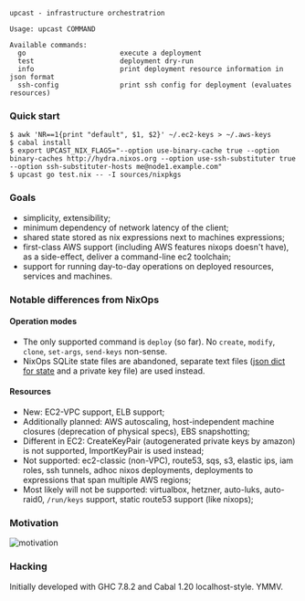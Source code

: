 ```console
upcast - infrastructure orchestratrion

Usage: upcast COMMAND

Available commands:
  go                       execute a deployment
  test                     deployment dry-run
  info                     print deployment resource information in json format
  ssh-config               print ssh config for deployment (evaluates resources)
```

### Quick start

```console
$ awk 'NR==1{print "default", $1, $2}' ~/.ec2-keys > ~/.aws-keys
$ cabal install
$ export UPCAST_NIX_FLAGS="--option use-binary-cache true --option binary-caches http://hydra.nixos.org --option use-ssh-substituter true --option ssh-substituter-hosts me@node1.example.com"
$ upcast go test.nix -- -I sources/nixpkgs
```

### Goals

- simplicity, extensibility;
- minimum dependency of network latency of the client;
- shared state stored as nix expressions next to machines expressions;
- first-class AWS support (including AWS features nixops doesn't have), as a side-effect, deliver a command-line ec2 toolchain;
- support for running day-to-day operations on deployed resources, services and machines.

### Notable differences from NixOps

#### Operation modes

- The only supported command is `deploy` (so far). No `create`, `modify`, `clone`, `set-args`, `send-keys` non-sense.
- NixOps SQLite state files are abandoned, separate text files ([json dict for state](https://github.com/zalora/upcast/blob/master/src/Upcast/TermSubstitution.hs) and a private key file) are used instead.

#### Resources

- New: EC2-VPC support, ELB support;
- Additionally planned: AWS autoscaling, host-independent machine closures (deprecation of physical specs), EBS snapshotting;
- Different in EC2: CreateKeyPair (autogenerated private keys by amazon) is not supported, ImportKeyPair is used instead;
- Not supported: ec2-classic (non-VPC), route53, sqs, s3, elastic ips, iam roles, ssh tunnels, adhoc nixos deployments,
                 deployments to expressions that span multiple AWS regions;
- Most likely will not be supported: virtualbox, hetzner, auto-luks, auto-raid0, `/run/keys` support, static route53 support (like nixops);



### Motivation

![motivation](http://i.imgur.com/HY2Gtk5.png)

### Hacking

Initially developed with GHC 7.8.2 and Cabal 1.20 localhost-style. YMMV.
